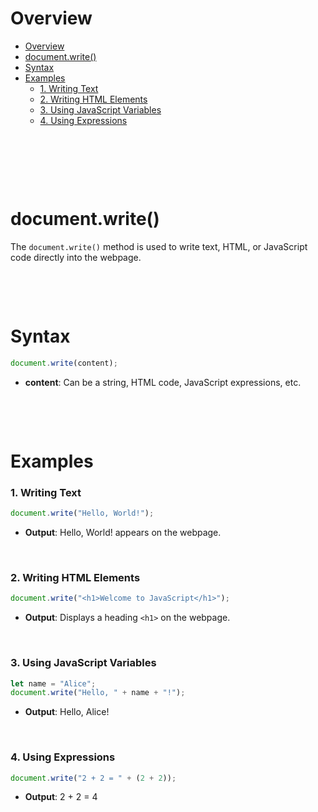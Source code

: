 # Overview

- [Overview](#overview)
- [document.write()](#documentwrite)
- [Syntax](#syntax)
- [Examples](#examples)
    - [1. Writing Text](#1-writing-text)
    - [2. Writing HTML Elements](#2-writing-html-elements)
    - [3. Using JavaScript Variables](#3-using-javascript-variables)
    - [4. Using Expressions](#4-using-expressions)

&nbsp;

&nbsp;

&nbsp;

# document.write()

The `document.write()` method is used to write text, HTML, or JavaScript code directly into the webpage.

&nbsp;

&nbsp;

# Syntax

```js
document.write(content);
```

- **content**: Can be a string, HTML code, JavaScript expressions, etc.

&nbsp;

&nbsp;

# Examples

### 1. Writing Text

```js
document.write("Hello, World!");
```

- **Output**: Hello, World! appears on the webpage.

&nbsp;

### 2. Writing HTML Elements

```js
document.write("<h1>Welcome to JavaScript</h1>");
```

- **Output**: Displays a heading `<h1>` on the webpage.

&nbsp;

### 3. Using JavaScript Variables

```js
let name = "Alice";
document.write("Hello, " + name + "!");
```

- **Output**: Hello, Alice!

&nbsp;

### 4. Using Expressions

```js
document.write("2 + 2 = " + (2 + 2));
```

- **Output**: 2 + 2 = 4

&nbsp;

&nbsp;

&nbsp;

&nbsp;

&nbsp;

&nbsp;
